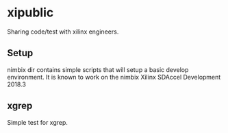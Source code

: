 # xipublic
Sharing code/test with xilinx engineers.

## Setup
nimbix dir contains simple scripts that will setup a basic 
develop environment.   It is known to work on the nimbix 
Xilinx SDAccel Development 2018.3 

## xgrep
Simple test for xgrep. 
